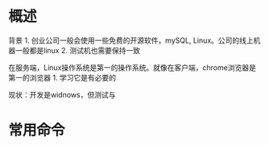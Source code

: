 # 概述
背景
	1. 创业公司一般会使用一些免费的开源软件，mySQL, Linux。公司的线上机器一般都是linux
	2. 测试机也需要保持一致

在服务端，Linux操作系统是第一的操作系统。就像在客户端，chrome浏览器是第一的浏览器
	1. 学习它是有必要的

现状：开发是widnows，但测试与
# 常用命令
